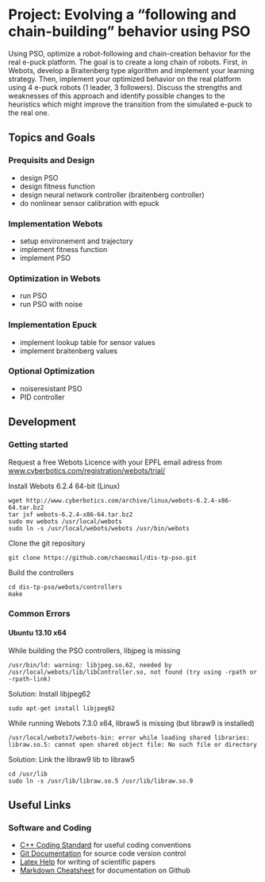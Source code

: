 # Project: Evolving a “following and chain-building” behavior using PSO

Using PSO, optimize a robot-following and chain-creation behavior for the real e-puck
platform. The goal is to create a long chain of robots. First, in Webots, develop a
Braitenberg type algorithm and implement your learning strategy. Then, implement
your optimized behavior on the real platform using 4 e-puck robots (1 leader, 3
followers). Discuss the strengths and weaknesses of this approach and identify possible
changes to the heuristics which might improve the transition from the simulated e-puck
to the real one.

## Topics and Goals

### Prequisits and Design

* design PSO
* design fitness function
* design neural network controller (braitenberg controller)
* do nonlinear sensor calibration with epuck

### Implementation Webots

* setup environement and trajectory
* implement fitness function
* implement PSO

### Optimization in Webots

* run PSO
* run PSO with noise

### Implementation Epuck

* implement lookup table for sensor values
* implement braitenberg values

### Optional Optimization

* noiseresistant PSO
* PID controller

## Development

### Getting started

Request a free Webots Licence with your EPFL email adress from www.cyberbotics.com/registration/webots/trial/

Install Webots 6.2.4 64-bit (Linux)
```
wget http://www.cyberbotics.com/archive/linux/webots-6.2.4-x86-64.tar.bz2
tar jxf webots-6.2.4-x86-64.tar.bz2
sudo mv webots /usr/local/webots
sudo ln -s /usr/local/webots/webots /usr/bin/webots
```

Clone the git repository
```
git clone https://github.com/chaosmail/dis-tp-pso.git
```

Build the controllers
```
cd dis-tp-pso/webots/controllers
make
```

### Common Errors 

#### Ubuntu 13.10 x64

While building the PSO controllers, libjpeg is missing
```
/usr/bin/ld: warning: libjpeg.so.62, needed by /usr/local/webots/lib/libController.so, not found (try using -rpath or -rpath-link)
```
Solution: Install libjpeg62
```
sudo apt-get install libjpeg62
```

While running Webots 7.3.0 x64, libraw5 is missing (but libraw9 is installed)
```
/usr/local/webots7/webots-bin: error while loading shared libraries: libraw.so.5: cannot open shared object file: No such file or directory
```
Solution: Link the libraw9 lib to libraw5
```
cd /usr/lib
sudo ln -s /usr/lib/libraw.so.5 /usr/lib/libraw.so.9
```

## Useful Links

### Software and Coding

* [C++ Coding Standard](http://google-styleguide.googlecode.com/svn/trunk/cppguide.xml) for useful coding conventions
* [Git Documentation](http://git-scm.com/documentation) for source code version control
* [Latex Help](http://en.wikibooks.org/wiki/LaTeX) for writing of scientific papers
* [Markdown Cheatsheet](https://github.com/adam-p/markdown-here/wiki/Markdown-Cheatsheet) for documentation on Github
